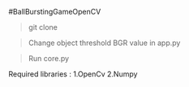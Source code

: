 #BallBurstingGameOpenCV

>git clone <this repository>

>Change object threshold BGR value in app.py

>Run core.py

Required libraries : 
1.OpenCv
2.Numpy